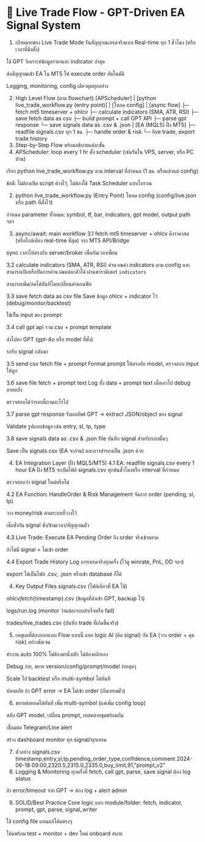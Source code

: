 # 📄 Live Trade Flow - GPT-Driven EA Signal System

1. เป้าหมายของ Live Trade Mode
   รันสัญญาณเทรดจริงแบบ Real-time ทุก 1 ชั่วโมง (หรือเวลาที่มึงตั้ง)

ใช้ GPT วิเคราะห์ข้อมูลราคาและ indicator ล่าสุด

ส่งสัญญาณเข้า EA ใน MT5 ให้ execute order อัตโนมัติ

Logging, monitoring, config เดียวคุมทุกอย่าง

2. High Level Flow (ตาม flowchart)
   [APScheduler]
   |
   [python live_trade_workflow.py (entry point)]
   |
   [โหลด config]
   |
   [async flow]
   ├─ fetch mt5 timeserver + ohlcv
   ├─ calculate indicators (SMA, ATR, RSI)
   ├─ save fetch data as csv
   ├─ build prompt + call GPT API
   ├─ parse gpt response
   └─ save signals data as .csv & .json
   |
   [EA (MQL5) ฝั่ง MT5]
   ├─ readfile signals.csv ทุก 1 ชม.
   ├─ handle order & risk
   └─ live trade, export trade history
3. Step-by-Step Flow พร้อมอธิบายแต่ละขั้น
4. APScheduler: loop every 1 hr
   ตั้ง scheduler (เช่นรันใน VPS, server, หรือ PC บ้าน)

เรียก python live_trade_workflow.py ตาม interval ที่กำหนด (1 ชม. หรือแล้วแต่ config)

ข้อดี: ไม่ต้องเปิด script ค้างไว้, ไม่ต้องใช้ Task Scheduler แบบโบราณ

2. python live_trade_workflow.py (Entry Point)
   โหลด config (config/live.json หรือ path ที่ตั้งไว้)

กำหนด parameter ทั้งหมด: symbol, tf, bar, indicators, gpt model, output path ฯลฯ

3. async/await: main workflow
   3.1 fetch mt5 timeserver + ohlcv
   ดึงราคาสด (หรือใกล้เคียง real-time ที่สุด) จาก MT5 API/Bridge

sync เวลาให้ตรงกับ server/broker เพื่อกันเวลาเพี้ยน

3.2 calculate indicators (SMA, ATR, RSI)
คำนวณค่า indicators ตาม config และสามารถเปิดหรือปิดการคำนวณแต่ละตัวได้
ผ่านพารามิเตอร์ `indicators`

สามารถเพิ่ม/ลดได้ทันทีโดยเปลี่ยนค่าคอนฟิก

3.3 save fetch data as csv file
Save ข้อมูล ohlcv + indicator ไว้ (debug/monitor/backtest)

ใช้เป็น input ของ prompt

3.4 call gpt api
รวม csv + prompt template

ส่งไปหา GPT (gpt-4o หรือ model ที่ตั้ง)

รอรับ signal กลับมา

3.5 send csv fetch file + prompt
Format prompt ให้ตรงกับ model, ตรวจสอบ input ให้ถูก

3.6 save file fetch + prompt text
Log ทั้ง data + prompt text เผื่อเอาไป debug ภายหลัง

ตรวจสอบได้ว่ารอบนี้ถามอะไรไป

3.7 parse gpt response
รับผลลัพธ์ GPT → extract JSON/object ของ signal

Validate รูปแบบข้อมูล เช่น entry, sl, tp, type

3.8 save signals data as .csv & .json file
บันทึก signal สำหรับรอบนั้นๆ

Save เป็น signals.csv (EA จะอ่าน) และอาจสำรองเป็น .json ด้วย

4. EA Integration Layer (ฝั่ง MQL5/MT5)
   4.1 EA: readfile signals.csv every 1 hour
   EA ฝั่ง MT5 จะเปิดไฟล์ signals.csv ทุกต้นชั่วโมงหรือ interval ที่กำหนด

ตรวจสอบว่า signal ใหม่หรือไม่

4.2 EA Function: HandleOrder & Risk Management
จัดการ order (pending, sl, tp)

วาง money/risk ตามระบบที่วางไว้

เช็กซ้ำกัน signal ซ้ำ/ข้ามเวลา/สัญญาณมั่ว

4.3 Live Trade: Execute EA Pending Order
ยิง order จริงเข้าตลาด

ถ้าไม่มี signal = ไม่เข้า order

4.4 Export Trade History
Log การเทรดจริงทุกครั้ง (ไว้ดู winrate, PnL, DD ฯลฯ)

export ได้เป็นไฟล์ .csv, .json หรือเข้า database ก็ได้

4. Key Output Files
   signals.csv (ไฟล์เดียวที่ EA ใช้)

ohlcv*fetch*{timestamp}.csv (ข้อมูลที่ส่งเข้า GPT, backup ไว้)

logs/run.log (monitor ว่าแต่ละรอบสำเร็จหรือ fail)

trades/live_trades.csv (บันทึก trade ที่เกิดขึ้นจริง)

5. เหตุผลที่ต้องออกแบบ Flow แบบนี้
   แยก logic AI (คิด signal) กับ EA (วาง order + คุม risk) อย่างชัดเจน

ทำงาน auto 100% ไม่ต้องมานั่งเฝ้า ไม่ต้องคลิกเอง

Debug ง่าย, ขยาย version/config/prompt/model ง่ายสุดๆ

Scale ไป backtest หรือ multi-symbol ได้ทันที

ปลอดภัย ถ้า GPT error → EA ไม่เข้า order (กันเทรดมั่ว)

6. ขยายต่อยอดได้ทันที
   เพิ่ม multi-symbol (แค่เพิ่ม config loop)

สลับ GPT model, เปลี่ยน prompt, เทสหลายชุดพร้อมกัน

เชื่อมต่อ Telegram/Line alert

สร้าง dashboard monitor ทุก signal/ทุกเทรด

7. ตัวอย่าง signals.csv
   timestamp,entry,sl,tp,pending_order_type,confidence,comment
   2024-06-18 09:00,2320.5,2315.0,2335.0,buy_limit,91,"prompt_v2"
8. Logging & Monitoring
   ทุกครั้งที่ fetch, call gpt, parse, save signal ต้อง log status

ถ้า error/timeout จาก GPT → ต้อง log + alert admin

9. SOLID/Best Practice
   Core logic แยก module/folder: fetch, indicator, prompt, gpt, parse, signal_writer

ใช้ config file แทนแก้โค้ดตรงๆ

โค้ดพร้อม test + monitor + dev ใหม่ onboard สบาย
